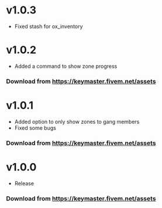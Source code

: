 # v1.0.3
- Fixed stash for ox_inventory 

# v1.0.2
- Added a command to show zone progress

### Download from https://keymaster.fivem.net/assets
# v1.0.1
- Added option to only show zones to gang members
- Fixed some bugs

### Download from https://keymaster.fivem.net/assets

# v1.0.0
- Release

### Download from https://keymaster.fivem.net/assets
